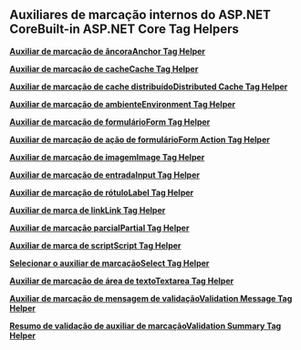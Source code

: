 ## <a name="built-in-aspnet-core-tag-helpers"></a><span data-ttu-id="a6e09-101">Auxiliares de marcação internos do ASP.NET Core</span><span class="sxs-lookup"><span data-stu-id="a6e09-101">Built-in ASP.NET Core Tag Helpers</span></span>

<span data-ttu-id="a6e09-102">**[Auxiliar de marcação de âncora](xref:mvc/views/tag-helpers/builtin-th/anchor-tag-helper)**</span><span class="sxs-lookup"><span data-stu-id="a6e09-102">**[Anchor Tag Helper](xref:mvc/views/tag-helpers/builtin-th/anchor-tag-helper)**</span></span>

<span data-ttu-id="a6e09-103">**[Auxiliar de marcação de cache](xref:mvc/views/tag-helpers/builtin-th/cache-tag-helper)**</span><span class="sxs-lookup"><span data-stu-id="a6e09-103">**[Cache Tag Helper](xref:mvc/views/tag-helpers/builtin-th/cache-tag-helper)**</span></span>

<span data-ttu-id="a6e09-104">**[Auxiliar de marcação de cache distribuído](xref:mvc/views/tag-helpers/builtin-th/distributed-cache-tag-helper)**</span><span class="sxs-lookup"><span data-stu-id="a6e09-104">**[Distributed Cache Tag Helper](xref:mvc/views/tag-helpers/builtin-th/distributed-cache-tag-helper)**</span></span>

<span data-ttu-id="a6e09-105">**[Auxiliar de marcação de ambiente](xref:mvc/views/tag-helpers/builtin-th/environment-tag-helper)**</span><span class="sxs-lookup"><span data-stu-id="a6e09-105">**[Environment Tag Helper](xref:mvc/views/tag-helpers/builtin-th/environment-tag-helper)**</span></span>

<span data-ttu-id="a6e09-106">**[Auxiliar de marcação de formulário](xref:mvc/views/working-with-forms#the-form-tag-helper)**</span><span class="sxs-lookup"><span data-stu-id="a6e09-106">**[Form Tag Helper](xref:mvc/views/working-with-forms#the-form-tag-helper)**</span></span>

<span data-ttu-id="a6e09-107">**[Auxiliar de marcação de ação de formulário](xref:mvc/views/working-with-forms#the-form-action-tag-helper)**</span><span class="sxs-lookup"><span data-stu-id="a6e09-107">**[Form Action Tag Helper](xref:mvc/views/working-with-forms#the-form-action-tag-helper)**</span></span>

<span data-ttu-id="a6e09-108">**[Auxiliar de marcação de imagem](xref:mvc/views/tag-helpers/builtin-th/image-tag-helper)**</span><span class="sxs-lookup"><span data-stu-id="a6e09-108">**[Image Tag Helper](xref:mvc/views/tag-helpers/builtin-th/image-tag-helper)**</span></span>

<span data-ttu-id="a6e09-109">**[Auxiliar de marcação de entrada](xref:mvc/views/working-with-forms#the-input-tag-helper)**</span><span class="sxs-lookup"><span data-stu-id="a6e09-109">**[Input Tag Helper](xref:mvc/views/working-with-forms#the-input-tag-helper)**</span></span>

<span data-ttu-id="a6e09-110">**[Auxiliar de marcação de rótulo](xref:mvc/views/working-with-forms#the-label-tag-helper)**</span><span class="sxs-lookup"><span data-stu-id="a6e09-110">**[Label Tag Helper](xref:mvc/views/working-with-forms#the-label-tag-helper)**</span></span>

<span data-ttu-id="a6e09-111">**[Auxiliar de marca de link](xref:mvc/views/tag-helpers/builtin-th/link-tag-helper)**</span><span class="sxs-lookup"><span data-stu-id="a6e09-111">**[Link Tag Helper](xref:mvc/views/tag-helpers/builtin-th/link-tag-helper)**</span></span>

<span data-ttu-id="a6e09-112">**[Auxiliar de marcação parcial](xref:mvc/views/tag-helpers/builtin-th/partial-tag-helper)**</span><span class="sxs-lookup"><span data-stu-id="a6e09-112">**[Partial Tag Helper](xref:mvc/views/tag-helpers/builtin-th/partial-tag-helper)**</span></span>

<span data-ttu-id="a6e09-113">**[Auxiliar de marca de script](xref:mvc/views/tag-helpers/builtin-th/script-tag-helper)**</span><span class="sxs-lookup"><span data-stu-id="a6e09-113">**[Script Tag Helper](xref:mvc/views/tag-helpers/builtin-th/script-tag-helper)**</span></span>

<span data-ttu-id="a6e09-114">**[Selecionar o auxiliar de marcação](xref:mvc/views/working-with-forms#the-select-tag-helper)**</span><span class="sxs-lookup"><span data-stu-id="a6e09-114">**[Select Tag Helper](xref:mvc/views/working-with-forms#the-select-tag-helper)**</span></span>

<span data-ttu-id="a6e09-115">**[Auxiliar de marcação de área de texto](xref:mvc/views/working-with-forms#the-textarea-tag-helper)**</span><span class="sxs-lookup"><span data-stu-id="a6e09-115">**[Textarea Tag Helper](xref:mvc/views/working-with-forms#the-textarea-tag-helper)**</span></span>

<span data-ttu-id="a6e09-116">**[Auxiliar de marcação de mensagem de validação](xref:mvc/views/working-with-forms#the-validation-message-tag-helper)**</span><span class="sxs-lookup"><span data-stu-id="a6e09-116">**[Validation Message Tag Helper](xref:mvc/views/working-with-forms#the-validation-message-tag-helper)**</span></span>

<span data-ttu-id="a6e09-117">**[Resumo de validação de auxiliar de marcação](xref:mvc/views/working-with-forms#the-validation-summary-tag-helper)**</span><span class="sxs-lookup"><span data-stu-id="a6e09-117">**[Validation Summary Tag Helper](xref:mvc/views/working-with-forms#the-validation-summary-tag-helper)**</span></span>
